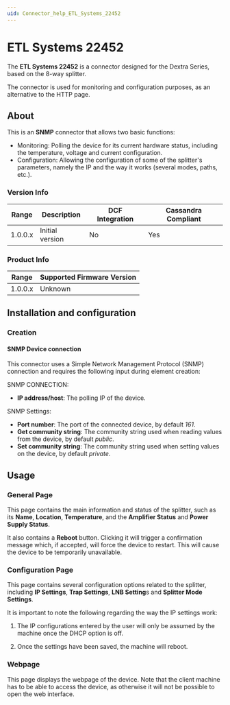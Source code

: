 ```yaml
---
uid: Connector_help_ETL_Systems_22452
---
```


# ETL Systems 22452

The **ETL Systems 22452** is a connector designed for the Dextra Series, based on the 8-way splitter.

The connector is used for monitoring and configuration purposes, as an alternative to the HTTP page.

## About

This is an **SNMP** connector that allows two basic functions:

- Monitoring: Polling the device for its current hardware status, including the temperature, voltage and current configuration.
- Configuration: Allowing the configuration of some of the splitter's parameters, namely the IP and the way it works (several modes, paths, etc.).

### Version Info

| Range | Description | DCF Integration | Cassandra Compliant |
|------------------|-----------------|---------------------|-------------------------|
| 1.0.0.x          | Initial version | No                  | Yes                     |

### Product Info

| Range | Supported Firmware Version |
|------------------|-----------------------------|
| 1.0.0.x          | Unknown                     |

## Installation and configuration

### Creation

#### SNMP Device connection

This connector uses a Simple Network Management Protocol (SNMP) connection and requires the following input during element creation:

SNMP CONNECTION:

- **IP address/host**: The polling IP of the device.

SNMP Settings:

- **Port number**: The port of the connected device, by default *161*.
- **Get community string**: The community string used when reading values from the device, by default *public*.
- **Set community string**: The community string used when setting values on the device, by default *private*.

## Usage

### General Page

This page contains the main information and status of the splitter, such as its **Name**, **Location**, **Temperature**, and the **Amplifier Status** and **Power Supply Status**.

It also contains a **Reboot** button. Clicking it will trigger a confirmation message which, if accepted, will force the device to restart. This will cause the device to be temporarily unavailable.

### Configuration Page

This page contains several configuration options related to the splitter, including **IP Settings**, **Trap Settings**, **LNB Setting**s and **Splitter Mode Settings**.

It is important to note the following regarding the way the IP settings work:

1. The IP configurations entered by the user will only be assumed by the machine once the DHCP option is off.

1. Once the settings have been saved, the machine will reboot.

### Webpage

This page displays the webpage of the device. Note that the client machine has to be able to access the device, as otherwise it will not be possible to open the web interface.
